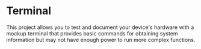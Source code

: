 # Terminal
This project allows you to test and document your device's hardware with a mockup terminal that provides basic commands for obtaining system information but may not have enough power to run more complex functions.
